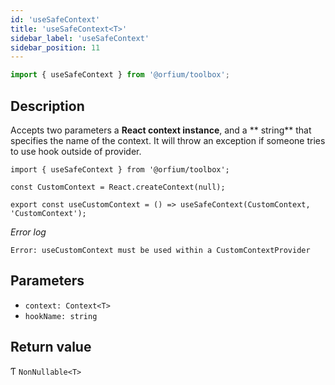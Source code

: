 ```yaml
---
id: 'useSafeContext'
title: 'useSafeContext<T>'
sidebar_label: 'useSafeContext'
sidebar_position: 11
---
```


```ts
import { useSafeContext } from '@orfium/toolbox';
```

## Description

Accepts two parameters a **React context instance**, and a ** string** that specifies the name of the context.
It will throw an exception if someone tries to use hook outside of provider.

```tsx
import { useSafeContext } from '@orfium/toolbox';

const CustomContext = React.createContext(null);

export const useCustomContext = () => useSafeContext(CustomContext, 'CustomContext');
```

_Error log_

```
Error: useCustomContext must be used within a CustomContextProvider
```

## Parameters

- `context: Context<T>`
- `hookName: string`

## Return value

Ƭ `NonNullable<T>`
